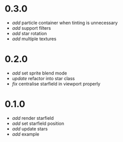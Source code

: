 # 0.3.0

* _add_ particle container when tinting is unnecessary
* _add_ support filters
* _add_ star rotation
* _add_ multiple textures

# 0.2.0

* _add_ set sprite blend mode
* _update_ refactor into star class
* _fix_ centralise starfield in viewport properly

# 0.1.0

* _add_ render starfield
* _add_ set starfield position
* _add_ update stars
* _add_ example
